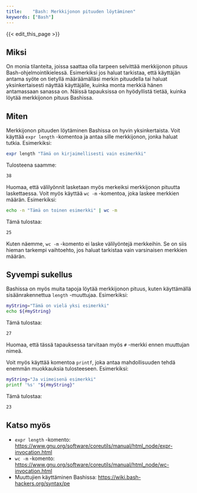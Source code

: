 ```yaml
---
title:    "Bash: Merkkijonon pituuden löytäminen"
keywords: ["Bash"]
---
```


{{< edit_this_page >}}

## Miksi

On monia tilanteita, joissa saattaa olla tarpeen selvittää merkkijonon pituus Bash-ohjelmointikielessä. Esimerkiksi jos haluat tarkistaa, että käyttäjän antama syöte on tietyllä määräämälläsi merkin pituudella tai haluat yksinkertaisesti näyttää käyttäjälle, kuinka monta merkkiä hänen antamassaan sanassa on. Näissä tapauksissa on hyödyllistä tietää, kuinka löytää merkkijonon pituus Bashissa.

## Miten

Merkkijonon pituuden löytäminen Bashissa on hyvin yksinkertaista. Voit käyttää `expr length` -komentoa ja antaa sille merkkijonon, jonka haluat tutkia. Esimerkiksi:

```Bash
expr length "Tämä on kirjaimellisesti vain esimerkki"
```
Tulosteena saamme:

```Bash
38
```
Huomaa, että välilyönnit lasketaan myös merkeiksi merkkijonon pituutta laskettaessa. Voit myös käyttää `wc -m` -komentoa, joka laskee merkkien määrän. Esimerkiksi:

```Bash
echo -n "Tämä on toinen esimerkki" | wc -m
```

Tämä tulostaa:

```Bash
25
```

Kuten näemme, `wc -m` -komento ei laske välilyöntejä merkkeihin. Se on siis hieman tarkempi vaihtoehto, jos haluat tarkistaa vain varsinaisen merkkien määrän.

## Syvempi sukellus

Bashissa on myös muita tapoja löytää merkkijonon pituus, kuten käyttämällä sisäänrakennettua `length` -muuttujaa. Esimerkiksi:

```Bash
myString="Tämä on vielä yksi esimerkki"
echo ${#myString}
```
Tämä tulostaa:

```Bash
27
```

Huomaa, että tässä tapauksessa tarvitaan myös `#` -merkki ennen muuttujan nimeä.

Voit myös käyttää komentoa `printf`, joka antaa mahdollisuuden tehdä enemmän muokkauksia tulosteeseen. Esimerkiksi:

```Bash
myString="Ja viimeisenä esimerkki"
printf '%s' "${#myString}"
```
Tämä tulostaa:

```Bash
23
```

## Katso myös

- `expr length` -komento: https://www.gnu.org/software/coreutils/manual/html_node/expr-invocation.html
- `wc -m` -komento: https://www.gnu.org/software/coreutils/manual/html_node/wc-invocation.html
- Muuttujien käyttäminen Bashissa: https://wiki.bash-hackers.org/syntax/pe